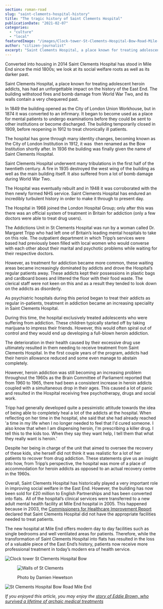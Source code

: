```yaml
---
section: roman-road
slug: "saint-clements-hospital-history"
title: "The tragic history of Saint Clements Hospital"
publicationDate: "2021-02-07"
categories: 
  - "culture"
  - "local"
featuredImage: "/images/Clock-tower-St-Clements-Hospital-Bow-Road-Mile-End-credit-Damien-Hewettson.jpg"
author: "citizen-journalist"
excerpt: "Saint Clements Hospital, a place known for treating adolescent heroin addicts, has had an unforgettable impact on the history of the East End. The building withstood fires and bomb damage from World War Two, and its walls contain a very chequered past."
---
```


Converted into housing in 2014 Saint Clements Hospital has stood in Mile End since the mid 1800s; we look at its social welfare roots as well as its darker past.

Saint Clements Hospital, a place known for treating adolescent heroin addicts, has had an unforgettable impact on the history of the East End. The building withstood fires and bomb damage from World War Two, and its walls contain a very chequered past.

In 1849 the building opened as the City of London Union Workhouse, but in 1874 it was converted to an infirmary. It began to become used as a place for mental patients to undergo examinations before they could be sent to other institutions or become discharged. The building temporarily closed in 1909, before reopening in 1912 to treat chronically ill patients. 

The hospital has gone through many identity changes, becoming known as the City of London Institution in 1912, it was  then renamed as the Bow Institution shortly after. In 1936 the building was finally given the name of Saint Clements Hospital.

Saint Clements Hospital underwent many tribulations in the first half of the twentieth century. A fire in 1935 destroyed the west wing of the building as well as the main building itself. It also suffered from a lot of bomb damage during World War Two. 

The Hospital was eventually rebuilt and in 1948 it was corroborated with the then newly formed NHS service. Saint Clements Hospital has endured an incredibly turbulent history in order to make it through to present day.

The Hospital in 1968 joined the London Hospital Group; only after this was there was an official system of treatment in Britain for addiction (only a few doctors were able to treat drug users).

The Addictions Unit in St Clements Hospital was run by a woman called Dr. Margaret Tripp who had left one of Britain’s leading mental hospitals to take on this role. The outpatient department in which Tripp’s services were based had previously been filled with local women who would converse with each other about their marital and psychotic problems while waiting for their respective doctors.

However, as treatment for addiction became more common, these waiting areas became increasingly dominated by addicts and drove the Hospital’s regular patients away. These addicts kept their possessions in plastic bags and cardboard boxes and littered the floor with their food waste. The clerical staff were not keen on this and as a result they tended to look down on the addicts as disorderly.

As psychiatric hospitals during this period began to treat their addicts as regular in-patients, treatment in addiction became an increasing speciality in Saint Clements Hospital.

During this time, the hospital exclusively treated adolescents who were suffering from addiction. These children typically started off by taking marijuana to impress their friends. However, this would often spiral out of control and they would end up developing a full-blown heroin addiction.

The deterioration in their health caused by their excessive drug use ultimately resulted in them needing to receive treatment from Saint Clements Hospital. In the first couple years of the program, addicts had their heroin allowance reduced and some even manage to abstain completely.

However, heroin addiction was still becoming an increasing problem throughout the 1960s as the Brain Committee of Parliament reported that from 1960 to 1965, there had been a consistent increase in heroin addicts coupled with a simultaneous drop in their ages. This caused a lot of panic and resulted in the Hospital receiving free psychotherapy, drugs and social work.

Tripp had generally developed quite a pessimistic attitude towards the idea of being able to completely heal a lot of the addicts at the hospital. When reflecting on her time in the hospital, she said that she had already reached 'a time in my life when I no longer needed to feel that I'd cured someone. I also know that when I am dispensing heroin, I'm prescribing a killer drug. I tell this to the kids too. When they say they want help, I tell them that what they really want is heroin.’ 

Despite her being in charge of the unit that aimed to oversee the recovery of these kids, she herself did not think it was realistic for a lot of her patients to recover from drug addiction. These statements give us an insight into how, from Tripp’s perspective, the hospital was more of a place of accommodation for heroin addicts as opposed to an actual recovery centre in the 1960s. 

Overall, Saint Clements Hospital has historically played a very important role in improving social welfare in the East End. However, the building has now been sold for £20 million to English Partnerships and has been converted into flats.  All of the hospital’s clinical services were transferred to a new adult mental health facility at Mile End hospital in 2005. This happened because in 2003, the [Commissioners for Healthcare Improvement Report](https://democracy.towerhamlets.gov.uk/Data/Cabinet/20050511/Minutes/$St%20Clements%20Hosp%20Plan%20Brief%20Appx%203_CAB_110505_AT.doc.pdf) declared that Saint Clements Hospital did not have the appropriate facilities needed to treat patients.

The new hospital at Mile End offers modern day to day facilities such as single bedrooms and well ventilated areas for patients. Therefore, while the transformation of Saint Clements Hospital into flats has resulted in the loss of a valuable piece of the East End’s history, patients now receive more professional treatment in today’s modern era of health service. 

![Clock tower St Clements Hospital Bow](/images/Clock-tower-St-Clements-Hospital-Bow-Road-Mile-End-credit-Damien-Hewettson-1024x682.jpg)

<figure>

![Walls of St Clements](/images/Wing-St-Clements-Hospital-Bow-Road-Mile-End-1024x682.jpg)

<figcaption>

Photo by Damien Hewetson

</figcaption>

</figure>

![St Clements Hospital Bow Road Mile End](/images/St-Clements-Hospital-Bow-Road-Mile-End-entrance-1024x683.jpg)

_If you enjoyed this article, you may enjoy the [story of Eddie Brown, who survived a lifetime of archaic medical treatments](https://romanroadlondon.com/mental-health-eddie-brown-st-clements-shock-therapy-archaic-medical-treatments/)_
